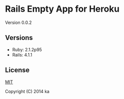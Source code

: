 # Rails Empty App for Heroku

Version 0.0.2

## Versions

* Ruby: 2.1.2p95
* Rails: 4.1.1

## License

[MIT](http://opensource.org/licenses/MIT)

Copyright (C) 2014 ka
